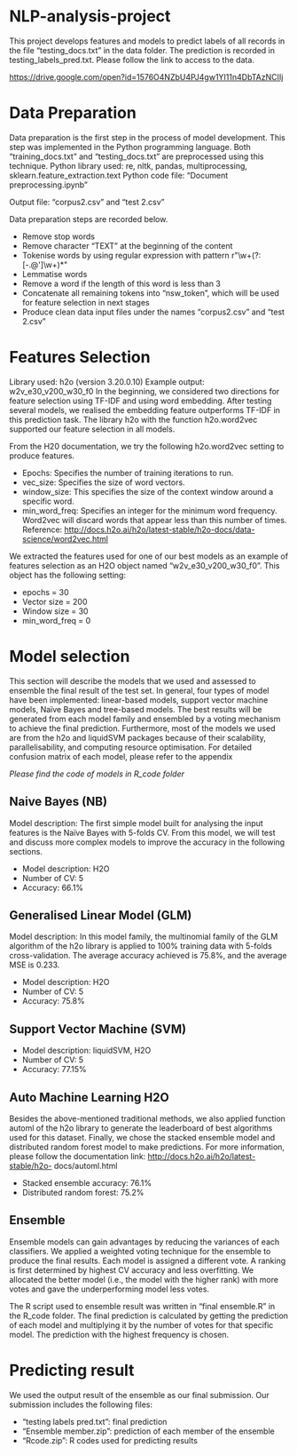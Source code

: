 # NLP-analysis-project

This project develops features and models to predict labels of all records in the file “testing_docs.txt” in the data folder. The prediction is recorded in testing_labels_pred.txt.
Please follow the link to access to the data. 

https://drive.google.com/open?id=1576O4NZbU4PJ4gw1YI11n4DbTAzNCIIj

# Data Preparation

Data preparation is the first step in the process of model development. This step was implemented in the Python programming language. Both “training_docs.txt” and “testing_docs.txt” are preprocessed using this technique. Python library used: re, nltk, pandas, multiprocessing, sklearn.feature_extraction.text Python code file: “Document preprocessing.ipynb”

Output file: “corpus2.csv” and “test 2.csv”

Data preparation steps are recorded below.
- Remove stop words
- Remove character “TEXT” at the beginning of the content
- Tokenise words by using regular expression with pattern r"\w+(?:[-.@']\w+)*"
- Lemmatise words
- Remove a word if the length of this word is less than 3
- Concatenate all remaining tokens into “nsw_token”, which will be used for feature selection in next stages
- Produce clean data input files under the names “corpus2.csv” and “test 2.csv”

# Features Selection

Library used: h2o (version 3.20.0.10) Example output: w2v_e30_v200_w30_f0
In the beginning, we considered two directions for feature selection using TF-IDF and using word embedding. After testing several models, we realised the embedding feature outperforms TF-IDF in this prediction task. The library h2o with the function h2o.word2vec supported our feature selection in all models.

From the H20 documentation, we try the following h2o.word2vec setting to produce features.

- Epochs: Specifies the number of training iterations to run.
- vec_size: Specifies the size of word vectors.
- window_size: This specifies the size of the context window around a specific word.
- min_word_freq: Specifies an integer for the minimum word frequency. Word2vec will discard words that appear less than this number of times.
Reference: http://docs.h2o.ai/h2o/latest-stable/h2o-docs/data-science/word2vec.html

We extracted the features used for one of our best models as an example of features selection as an H2O object named “w2v_e30_v200_w30_f0”. This object has the following setting:
- epochs = 30
- Vector size = 200
- Window size = 30
- min_word_freq = 0

# Model selection
This section will describe the models that we used and assessed to ensemble the final result of the test set. In general, four types of model have been implemented: linear-based models, support vector machine models, Naïve Bayes and tree-based models. The best results will be generated from each model family and ensembled by a voting mechanism to achieve the final prediction. Furthermore, most of the models we used are from the h2o and liquidSVM packages because of their scalability, parallelisability, and computing resource optimisation. For detailed confusion matrix of each model, please refer to the appendix

*Please find the code of models in R_code folder*

## Naive Bayes (NB)
Model description: The first simple model built for analysing the input features is the Naïve Bayes with 5-folds CV. From this model, we will test and discuss more complex models to improve the accuracy in the following sections.
- Model description: H2O 
- Number of CV: 5
- Accuracy: 66.1%

## Generalised Linear Model (GLM)
Model description: In this model family, the multinomial family of the GLM algorithm of the h2o library is applied to 100% training data with 5-folds cross-validation. The average accuracy achieved is 75.8%, and the average MSE is 0.233.
- Model description: H2O 
- Number of CV: 5
- Accuracy: 75.8%

## Support Vector Machine (SVM)
- Model description: liquidSVM, H2O 
- Number of CV: 5
- Accuracy: 77.15%

## Auto Machine Learning H2O
Besides the above-mentioned traditional methods, we also applied function automl of the h2o library to generate the leaderboard of best algorithms used for this dataset. Finally, we chose the stacked ensemble model and distributed random forest model to make predictions.
For more information, please follow the documentation link: http://docs.h2o.ai/h2o/latest-stable/h2o- docs/automl.html
- Stacked ensemble accuracy: 76.1%
- Distributed random forest: 75.2%

## Ensemble

Ensemble models can gain advantages by reducing the variances of each classifiers. We applied a weighted voting technique for the ensemble to produce the final results. Each model is assigned a different vote. A ranking is first determined by highest CV accuracy and less overfitting. We allocated the better model (i.e., the model with the higher rank) with more votes and gave the underperforming model less votes. 

The R script used to ensemble result was written in “final ensemble.R” in the R_code folder. The final prediction is calculated by getting the prediction of each model and multiplying it by the number of votes for that specific model. The prediction with the highest frequency is chosen.

# Predicting result
We used the output result of the ensemble as our final submission. Our submission includes the following files:
- “testing labels pred.txt”: final prediction
- “Ensemble member.zip”: prediction of each member of the ensemble
- “Rcode.zip”: R codes used for predicting results
